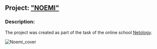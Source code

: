 ## Project: ["NOEMI"](https://wee-owl.github.io/Noemi/)  

### Description:  
The project was created as part of the task of the online school [Netology](https://netology.ru/).  

![Noemi_cover](https://user-images.githubusercontent.com/95621680/181729912-9613ec0c-5a66-4cd9-83fc-059312422a70.jpg)
